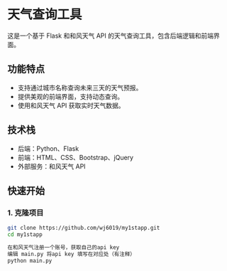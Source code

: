 # 天气查询工具

这是一个基于 Flask 和和风天气 API 的天气查询工具，包含后端逻辑和前端界面。

## 功能特点
- 支持通过城市名称查询未来三天的天气预报。
- 提供美观的前端界面，支持动态查询。
- 使用和风天气 API 获取实时天气数据。

## 技术栈
- 后端：Python、Flask
- 前端：HTML、CSS、Bootstrap、jQuery
- 外部服务：和风天气 API

## 快速开始

### 1. 克隆项目
```bash
git clone https://github.com/wj6019/my1stapp.git
cd my1stapp

在和风天气注册一个账号，获取自己的api key
编辑 main.py 将api key 填写在对应处（有注释）
python main.py